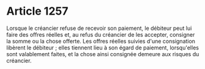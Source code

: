 # Article 1257

Lorsque le créancier refuse de recevoir son paiement, le débiteur peut lui faire des offres réelles et, au refus du créancier de les accepter, consigner la somme ou la chose offerte.   Les offres réelles suivies d'une consignation libèrent le débiteur ; elles tiennent lieu à son égard de paiement, lorsqu'elles sont valablement faites, et la chose ainsi consignée demeure aux risques du créancier.